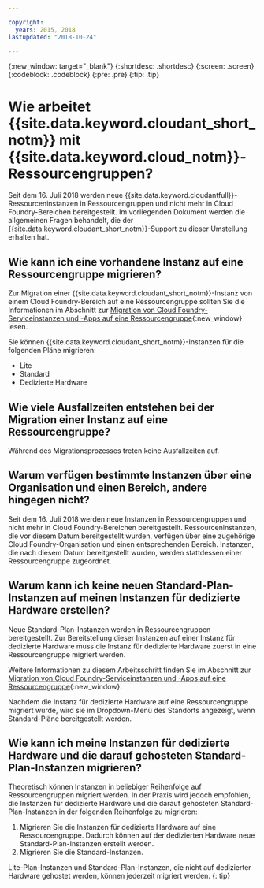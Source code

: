```yaml
---

copyright:
  years: 2015, 2018
lastupdated: "2018-10-24"

---
```


{:new_window: target="_blank"}
{:shortdesc: .shortdesc}
{:screen: .screen}
{:codeblock: .codeblock}
{:pre: .pre}
{:tip: .tip}

<!-- Acrolinx: 2017-05-10 -->

# Wie arbeitet {{site.data.keyword.cloudant_short_notm}} mit {{site.data.keyword.cloud_notm}}-Ressourcengruppen?

Seit dem 16. Juli 2018 werden neue {{site.data.keyword.cloudantfull}}-Ressourceninstanzen in Ressourcengruppen und nicht mehr in Cloud Foundry-Bereichen
bereitgestellt. Im vorliegenden Dokument werden die allgemeinen Fragen behandelt, die
der {{site.data.keyword.cloudant_short_notm}}-Support zu dieser Umstellung erhalten hat.

## Wie kann ich eine vorhandene Instanz auf eine Ressourcengruppe migrieren?

Zur Migration einer {{site.data.keyword.cloudant_short_notm}}-Instanz von einem Cloud Foundry-Bereich auf eine Ressourcengruppe sollten Sie die Informationen im Abschnitt zur [Migration von Cloud Foundry-Serviceinstanzen und -Apps auf eine Ressourcengruppe](https://console.bluemix.net/docs/resources/instance_migration.html#migrate){:new_window} lesen.

Sie können {{site.data.keyword.cloudant_short_notm}}-Instanzen für die folgenden Pläne migrieren:

- Lite
- Standard
- Dedizierte Hardware

## Wie viele Ausfallzeiten entstehen bei der Migration einer Instanz auf eine Ressourcengruppe?

Während des Migrationsprozesses treten keine Ausfallzeiten auf.

## Warum verfügen bestimmte Instanzen über eine Organisation und einen Bereich, andere hingegen nicht?

Seit dem 16. Juli 2018 werden neue Instanzen in Ressourcengruppen und nicht mehr in Cloud Foundry-Bereichen
bereitgestellt. Ressourceninstanzen, die vor diesem Datum bereitgestellt wurden, verfügen über
eine zugehörige Cloud Foundry-Organisation und einen entsprechenden Bereich. Instanzen, die nach diesem Datum bereitgestellt wurden, werden stattdessen einer Ressourcengruppe zugeordnet.

## Warum kann ich keine neuen Standard-Plan-Instanzen auf meinen Instanzen für dedizierte Hardware erstellen?

Neue Standard-Plan-Instanzen werden in Ressourcengruppen bereitgestellt. Zur Bereitstellung dieser Instanzen auf einer Instanz für dedizierte Hardware muss die Instanz für dedizierte Hardware zuerst in eine Ressourcengruppe migriert werden.

Weitere Informationen zu diesem Arbeitsschritt finden Sie im Abschnitt zur [Migration von Cloud Foundry-Serviceinstanzen und -Apps auf eine Ressourcengruppe](https://console.bluemix.net/docs/resources/instance_migration.html#migrate){:new_window}.

Nachdem die Instanz für dedizierte Hardware auf eine Ressourcengruppe migriert wurde, wird sie im Dropdown-Menü des Standorts angezeigt, wenn Standard-Pläne bereitgestellt
werden.

## Wie kann ich meine Instanzen für dedizierte Hardware und die darauf gehosteten Standard-Plan-Instanzen migrieren?

Theoretisch können Instanzen in beliebiger Reihenfolge auf Ressourcengruppen migriert werden. In der Praxis wird jedoch empfohlen, die Instanzen für dedizierte Hardware und die darauf gehosteten Standard-Plan-Instanzen in der folgenden Reihenfolge zu migrieren:

1. Migrieren Sie die Instanzen für dedizierte Hardware auf eine Ressourcengruppe. Dadurch können auf der dedizierten Hardware neue Standard-Plan-Instanzen erstellt werden.
2. Migrieren Sie die Standard-Instanzen.

Lite-Plan-Instanzen und Standard-Plan-Instanzen, die nicht auf dedizierter Hardware gehostet werden, können jederzeit migriert
werden.
{: tip}

